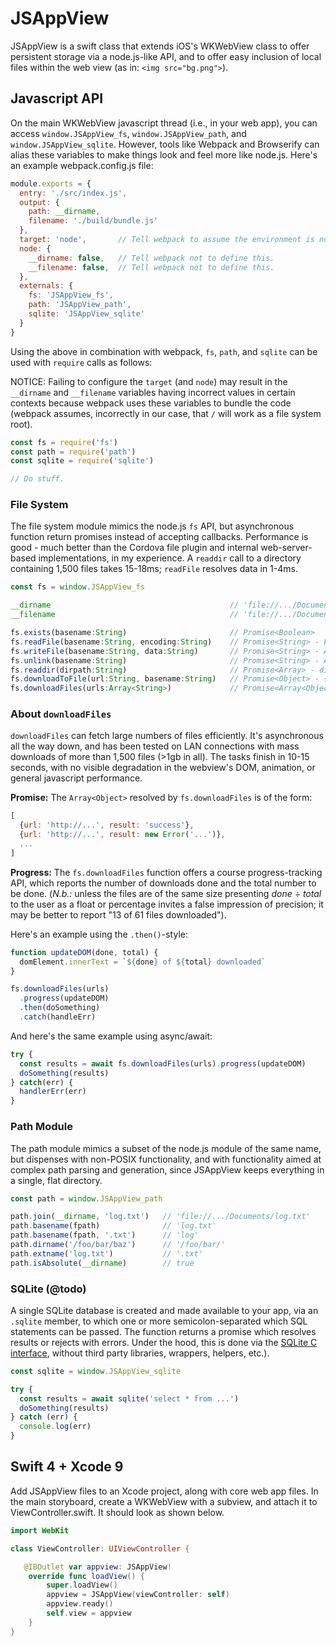 # JSAppView
JSAppView is a swift class that extends iOS's WKWebView class to offer persistent storage via a node.js-like API, and to offer easy inclusion of local files within the web view (as in: `<img src="bg.png">`).

## Javascript API
On the main WKWebView javascript thread (i.e., in your web app), you can access `window.JSAppView_fs`, `window.JSAppView_path`, and `window.JSAppView_sqlite`. However, tools like Webpack and Browserify can alias these variables to make things look and feel more like node.js. Here's an example webpack.config.js file:

```js
module.exports = {
  entry: './src/index.js',
  output: {
    path: __dirname,
    filename: './build/bundle.js'
  },
  target: 'node',       // Tell webpack to assume the environment is node.
  node: {
    __dirname: false,   // Tell webpack not to define this.
    __filename: false,  // Tell webpack not to define this.
  },
  externals: {
    fs: 'JSAppView_fs',
    path: 'JSAppView_path',
    sqlite: 'JSAppView_sqlite'
  }
}
```

Using the above in combination with webpack, `fs`, `path`, and `sqlite` can be used with `require` calls as follows:

NOTICE: Failing to configure the `target` (and `node`) may result in the `__dirname` and `__filename` variables having incorrect values in certain contexts because webpack uses these variables to bundle the code (webpack assumes, incorrectly in our case, that `/` will work as a file system root).

```js
const fs = require('fs')
const path = require('path')
const sqlite = require('sqlite')

// Do stuff.
```

### File System
The file system module mimics the node.js `fs` API, but asynchronous function return promises instead of accepting callbacks. Performance is good - much better than the Cordova file plugin and internal web-server-based implementations, in my experience. A `readdir` call to a directory containing 1,500 files takes 15-18ms; `readFile` resolves data in 1-4ms.

```js
const fs = window.JSAppView_fs

__dirname                                        // 'file://.../Documents'
__filename                                       // 'file://.../Documents/index.html'

fs.exists(basename:String)                       // Promise<Boolean>
fs.readFile(basename:String, encoding:String)    // Promise<String> - File contents
fs.writeFile(basename:String, data:String)       // Promise<String> - Abs path to the file
fs.unlink(basename:String)                       // Promise<String> - Abs path to the file
fs.readdir(dirpath:String)                       // Promise<Array> - dir contents
fs.downloadToFile(url:String, basename:String)   // Promise<Object> - {url, status}
fs.downloadFiles(urls:Array<String>)             // Promise<Array<Object>> with progress API
```

### About `downloadFiles`
`downloadFiles` can fetch large numbers of files efficiently. It's asynchronous all the way down, and has been tested on LAN connections with mass downloads of more than 1,500 files (>1gb in all). The tasks finish in 10-15 seconds, with no visible degradation in the webview's DOM, animation, or general javascript performance.

**Promise:** The `Array<Object>` resolved by `fs.downloadFiles` is of the form:

```js
[
  {url: 'http://...', result: 'success'},
  {url: 'http://...', result: new Error('...')},
  ...
]
```

**Progress:** The `fs.downloadFiles` function offers a course progress-tracking API, which reports the number of downloads done and the total number to be done. (*N.b.:* unless the files are of the same size presenting *done* ÷ *total* to the user as a float or percentage invites a false impression of precision; it may be better to report "13 of 61 files downloaded").

Here's an example using the `.then()`-style:

```js
function updateDOM(done, total) {
  domElement.innerText = `${done} of ${total} downloaded`
}

fs.downloadFiles(urls)
  .progress(updateDOM)
  .then(doSomething)
  .catch(handleErr)
```

And here's the same example using async/await:

```js
try {
  const results = await fs.downloadFiles(urls).progress(updateDOM)
  doSomething(results)
} catch(err) {
  handlerErr(err)
}
```

### Path Module
The path module mimics a subset of the node.js module of the same name, but dispenses with non-POSIX functionality, and with functionality aimed at complex path parsing and generation, since JSAppView keeps everything in a single, flat directory.

```js
const path = window.JSAppView_path

path.join(__dirname, 'log.txt')   // 'file://.../Documents/log.txt'
path.basename(fpath)              // 'log.txt'
path.basename(fpath, '.txt')      // 'log'
path.dirname('/foo/bar/baz')      // '/foo/bar/'
path.extname('log.txt')           // '.txt'
path.isAbsolute(__dirname)        // true
```

### SQLite (@todo)
A single SQLite database is created and made available to your app, via an `.sqlite` member, to which one or more semicolon-separated which SQL statements can be passed. The function returns a promise which resolves results or rejects with errors. Under the hood, this is done via the [SQLite C interface](https://sqlite.org/c3ref/exec.html), without third party libraries, wrappers, helpers, etc.).

```js
const sqlite = window.JSAppView_sqlite

try {
  const results = await sqlite('select * from ...')
  doSomething(results)
} catch (err) {
  console.log(err)
}
```

## Swift 4 + Xcode 9
Add JSAppView files to an Xcode project, along with core web app files. In the main storyboard, create a WKWebView with a subview, and attach it to ViewController.swift. It should look as shown below.

```swift
import WebKit

class ViewController: UIViewController {

   @IBOutlet var appview: JSAppView!
    override func loadView() {
        super.loadView()
        appview = JSAppView(viewController: self)
        appview.ready()
        self.view = appview
    }
}
```

